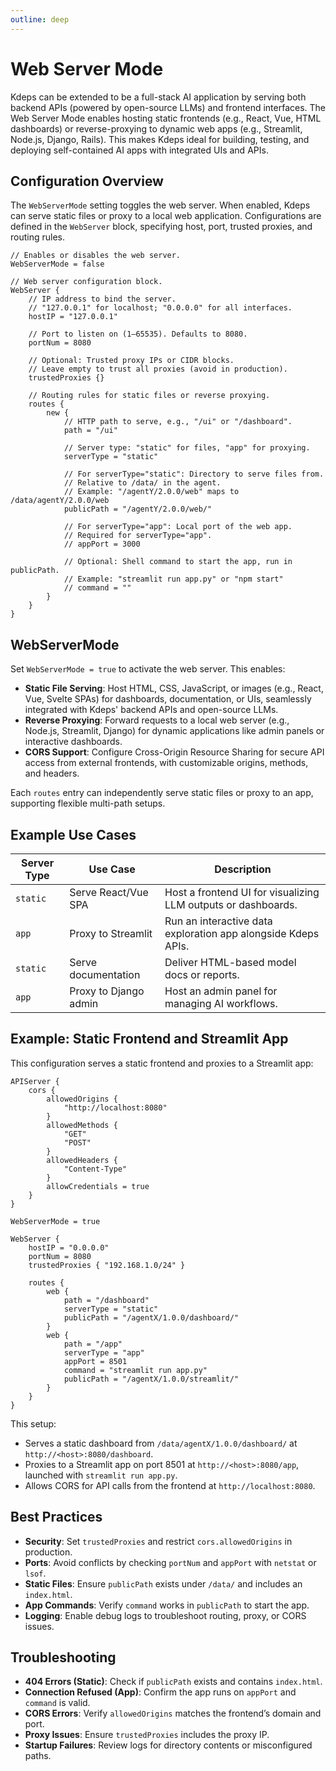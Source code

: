 ```yaml
---
outline: deep
---
```


# Web Server Mode

Kdeps can be extended to be a full-stack AI application by serving both backend APIs (powered by open-source LLMs) and
frontend interfaces. The Web Server Mode enables hosting static frontends (e.g., React, Vue, HTML dashboards) or
reverse-proxying to dynamic web apps (e.g., Streamlit, Node.js, Django, Rails). This makes Kdeps ideal for building,
testing, and deploying self-contained AI apps with integrated UIs and APIs.


## Configuration Overview

The `WebServerMode` setting toggles the web server. When enabled, Kdeps can serve static files or proxy to a local web
application. Configurations are defined in the `WebServer` block, specifying host, port, trusted proxies, and
routing rules.


```apl
// Enables or disables the web server.
WebServerMode = false

// Web server configuration block.
WebServer {
    // IP address to bind the server.
    // "127.0.0.1" for localhost; "0.0.0.0" for all interfaces.
    hostIP = "127.0.0.1"

    // Port to listen on (1–65535). Defaults to 8080.
    portNum = 8080

    // Optional: Trusted proxy IPs or CIDR blocks.
    // Leave empty to trust all proxies (avoid in production).
    trustedProxies {}

    // Routing rules for static files or reverse proxying.
    routes {
        new {
            // HTTP path to serve, e.g., "/ui" or "/dashboard".
            path = "/ui"

            // Server type: "static" for files, "app" for proxying.
            serverType = "static"

            // For serverType="static": Directory to serve files from.
            // Relative to /data/ in the agent.
            // Example: "/agentY/2.0.0/web" maps to /data/agentY/2.0.0/web
            publicPath = "/agentY/2.0.0/web/"

            // For serverType="app": Local port of the web app.
            // Required for serverType="app".
            // appPort = 3000

            // Optional: Shell command to start the app, run in publicPath.
            // Example: "streamlit run app.py" or "npm start"
            // command = ""
        }
    }
}
```

## WebServerMode

Set `WebServerMode = true` to activate the web server. This enables:

- **Static File Serving**: Host HTML, CSS, JavaScript, or images (e.g., React, Vue, Svelte SPAs) for dashboards, documentation, or UIs, seamlessly integrated with Kdeps' backend APIs and open-source LLMs.
- **Reverse Proxying**: Forward requests to a local web server (e.g., Node.js, Streamlit, Django) for dynamic applications like admin panels or interactive dashboards.
- **CORS Support**: Configure Cross-Origin Resource Sharing for secure API access from external frontends, with customizable origins, methods, and headers.

Each `routes` entry can independently serve static files or proxy to an app, supporting flexible multi-path setups.

## Example Use Cases

| Server Type | Use Case | Description |
|-------------|---------------------------------------|--------------------------------------------------------------|
| `static` | Serve React/Vue SPA | Host a frontend UI for visualizing LLM outputs or dashboards. |
| `app` | Proxy to Streamlit | Run an interactive data exploration app alongside Kdeps APIs. |
| `static` | Serve documentation | Deliver HTML-based model docs or reports. |
| `app` | Proxy to Django admin | Host an admin panel for managing AI workflows. |

## Example: Static Frontend and Streamlit App

This configuration serves a static frontend and proxies to a Streamlit app:

```apl
APIServer {
    cors {
        allowedOrigins {
            "http://localhost:8080"
        }
        allowedMethods {
            "GET"
            "POST"
        }
        allowedHeaders {
            "Content-Type"
        }
        allowCredentials = true
    }
}

WebServerMode = true

WebServer {
    hostIP = "0.0.0.0"
    portNum = 8080
    trustedProxies { "192.168.1.0/24" }

    routes {
        web {
            path = "/dashboard"
            serverType = "static"
            publicPath = "/agentX/1.0.0/dashboard/"
        }
        web {
            path = "/app"
            serverType = "app"
            appPort = 8501
            command = "streamlit run app.py"
            publicPath = "/agentX/1.0.0/streamlit/"
        }
    }
}
```

This setup:
- Serves a static dashboard from `/data/agentX/1.0.0/dashboard/` at `http://<host>:8080/dashboard`.
- Proxies to a Streamlit app on port 8501 at `http://<host>:8080/app`, launched with `streamlit run app.py`.
- Allows CORS for API calls from the frontend at `http://localhost:8080`.

## Best Practices

- **Security**: Set `trustedProxies` and restrict `cors.allowedOrigins` in production.
- **Ports**: Avoid conflicts by checking `portNum` and `appPort` with `netstat` or `lsof`.
- **Static Files**: Ensure `publicPath` exists under `/data/` and includes an `index.html`.
- **App Commands**: Verify `command` works in `publicPath` to start the app.
- **Logging**: Enable debug logs to troubleshoot routing, proxy, or CORS issues.

## Troubleshooting

- **404 Errors (Static)**: Check if `publicPath` exists and contains `index.html`.
- **Connection Refused (App)**: Confirm the app runs on `appPort` and `command` is valid.
- **CORS Errors**: Verify `allowedOrigins` matches the frontend’s domain and port.
- **Proxy Issues**: Ensure `trustedProxies` includes the proxy IP.
- **Startup Failures**: Review logs for directory contents or misconfigured paths.
